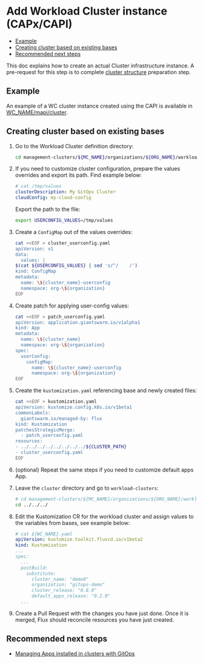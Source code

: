 # Add Workload Cluster instance (CAPx/CAPI)

- [Example](#example)
- [Creating cluster based on existing bases](#creating-cluster-based-on-existing-bases)
- [Recommended next steps](#recommended-next-steps)

This doc explains how to create an actual Cluster infrastructure instance. A pre-request for this step is to complete
[cluster structure](./add_wc_structure.md) preparation step.

## Example

An example of a WC cluster instance created using the CAPI is available in [WC_NAME/mapi/cluster](/management-clusters/MC_NAME/organizations/ORG_NAME/workload-clusters/WC_NAME/mapi/cluster/).

## Creating cluster based on existing bases

1. Go to the Workload Cluster definition directory:

    ```sh
    cd management-clusters/${MC_NAME}/organizations/${ORG_NAME}/workload-clusters/${WC_NAME}/mapi/cluster
    ```

1. If you need to customize cluster configuration, prepare the values overrides and export its path. Find example below:

    ```yaml
    # cat /tmp/values
    clusterDescription: My GitOps Cluster
    cloudConfig: my-cloud-config
    ```

    Export the path to the file:

    ```sh
    export USERCONFIG_VALUES=/tmp/values
    ```

1. Create a `ConfigMap` out of the values overrides:

    ```sh
    cat <<EOF > cluster_userconfig.yaml
    apiVersion: v1
    data:
      values: |
    $(cat ${USERCONFIG_VALUES} | sed 's/^/    /')
    kind: ConfigMap
    metadata:
      name: \${cluster_name}-userconfig
      namespace: org-\${organization}
    EOF
    ```

1. Create patch for applying user-config values:

    ```sh
    cat <<EOF > patch_userconfig.yaml
    apiVersion: application.giantswarm.io/v1alpha1
    kind: App
    metadata:
      name: \${cluster_name}
      namespace: org-\${organization}
    spec:
      userConfig:
        configMap:
          name: \${cluster_name}-userconfig
          namespace: org-\${organization}
    EOF
    ```

1. Create the `kustomization.yaml` referencing base and newly created files:

    ```sh
    cat <<EOF > kustomization.yaml
    apiVersion: kustomize.config.k8s.io/v1beta1
    commonLabels:
      giantswarm.io/managed-by: flux
    kind: Kustomization
    patchesStrategicMerge:
      - patch_userconfig.yaml
    resources:
    - ../../../../../../../../${CLUSTER_PATH}
    - cluster_userconfig.yaml
    EOF
    ```

1. (optional) Repeat the same steps if you need to customize default apps App.

1. Leave the `cluster` directory and go to `workload-clusters`:

    ```sh
    # cd management-clusters/${MC_NAME}/organizations/${ORG_NAME}/workload-clusters
    cd ../../../
    ```

1. Edit the Kustomization CR for the workload cluster and assign values to the variables from bases, see example below:

    ```yaml
    # cat ${WC_NAME}.yaml
    apiVersion: kustomize.toolkit.fluxcd.io/v1beta2
    kind: Kustomization
    ...
    spec:
      ...
      postBuild:
        substitute:
          cluster_name: "demo0"
          organization: "gitops-demo"
          cluster_release: "0.8.0"
          default_apps_release: "0.2.0"
      ...
    ```

1. Create a Pull Request with the changes you have just done. Once it is merged, Flux should reconcile resources
you have just created.

## Recommended next steps

- [Managing Apps installed in clusters with GitOps](./apps/README.md)
